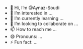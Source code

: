 - 👋 Hi, I’m @Aynaz-Soudi
- 👀 I’m interested in ...
- 🌱 I’m currently learning ...
- 💞️ I’m looking to collaborate on ...
- 📫 How to reach me ...
- 😄 Pronouns: ...
- ⚡ Fun fact: ...

<!---
Aynaz-Soudi/Aynaz-Soudi is a ✨ special ✨ repository because its `README.md` (this file) appears on your GitHub profile.
You can click the Preview link to take a look at your changes.
--->
